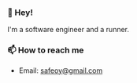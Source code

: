 ### 👋 Hey! 

I'm a software engineer and a runner. 

### 📫 How to reach me

- Email: safeoy@gmail.com
